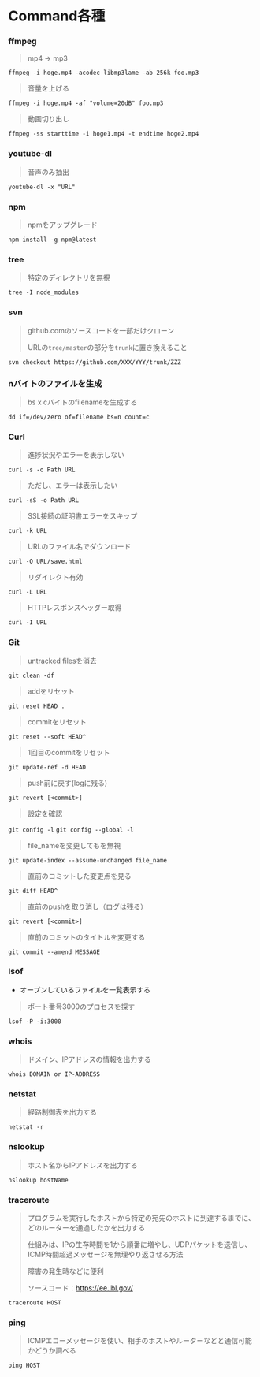 # Command各種

### ffmpeg

> mp4 -> mp3

`ffmpeg -i hoge.mp4 -acodec libmp3lame -ab 256k foo.mp3`

> 音量を上げる

`ffmpeg -i hoge.mp4 -af "volume=20dB" foo.mp3`

> 動画切り出し

`ffmpeg -ss starttime -i hoge1.mp4 -t endtime hoge2.mp4`

### youtube-dl

> 音声のみ抽出

`youtube-dl -x "URL"`

### npm

> npmをアップグレード

`npm install -g npm@latest`

### tree

> 特定のディレクトリを無視

`tree -I node_modules`

### svn

> github.comのソースコードを一部だけクローン
>
> URLの`tree/master`の部分を`trunk`に置き換えること

`svn checkout https://github.com/XXX/YYY/trunk/ZZZ`

### nバイトのファイルを生成

> bs x cバイトのfilenameを生成する

`dd if=/dev/zero of=filename bs=n count=c`

### Curl

> 進捗状況やエラーを表示しない

`curl -s -o Path URL`

> ただし、エラーは表示したい

`curl -sS -o Path URL`

> SSL接続の証明書エラーをスキップ

`curl -k URL`

> URLのファイル名でダウンロード

`curl -O URL/save.html`

> リダイレクト有効

`curl -L URL`

> HTTPレスポンスヘッダー取得

`curl -I URL`

### Git

> untracked filesを消去

`git clean -df`

> addをリセット

`git reset HEAD .`

> commitをリセット

`git reset --soft HEAD^`

> 1回目のcommitをリセット

`git update-ref -d HEAD`

> push前に戻す(logに残る)

`git revert [<commit>]`

> 設定を確認

`git config -l`
`git config --global -l`

> file_nameを変更してもを無視

`git update-index --assume-unchanged file_name`

> 直前のコミットした変更点を見る

`git diff HEAD^`

> 直前のpushを取り消し（ログは残る）

`git revert [<commit>]`

> 直前のコミットのタイトルを変更する

`git commit --amend MESSAGE`

### lsof

- オープンしているファイルを一覧表示する

> ポート番号3000のプロセスを探す

`lsof -P -i:3000`

### whois

> ドメイン、IPアドレスの情報を出力する

`whois DOMAIN or IP-ADDRESS`

### netstat

> 経路制御表を出力する

`netstat -r`

### nslookup

> ホスト名からIPアドレスを出力する

`nslookup hostName`

### traceroute

> プログラムを実行したホストから特定の宛先のホストに到達するまでに、どのルーターを通過したかを出力する
>
> 仕組みは、IPの生存時間を1から順番に増やし、UDPパケットを送信し、ICMP時間超過メッセージを無理やり返させる方法
>
> 障害の発生時などに便利
>
> ソースコード：https://ee.lbl.gov/

`traceroute HOST`

### ping

> ICMPエコーメッセージを使い、相手のホストやルーターなどと通信可能かどうか調べる

`ping HOST`
